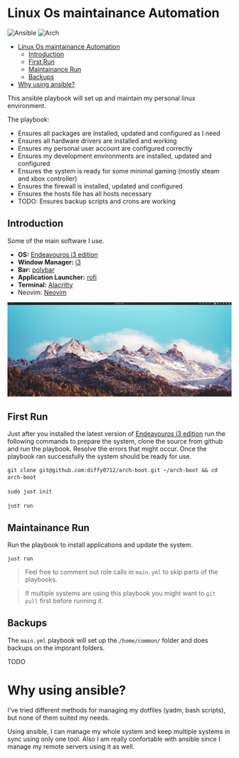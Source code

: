 # Linux Os maintainance Automation
![Ansible](https://img.shields.io/badge/ansible-%231A1918.svg?style=for-the-badge&logo=ansible&logoColor=white)
![Arch](https://img.shields.io/badge/Arch%20Linux-1793D1?logo=arch-linux&logoColor=fff&style=for-the-badge)
<!-- TOC -->
- [Linux Os maintainance Automation](#linux-os-maintainance-automation)
  - [Introduction](#introduction)
  - [First Run](#first-run)
  - [Maintainance Run](#maintainance-run)
  - [Backups](#backups)
- [Why using ansible?](#why-using-ansible)

<!-- /TOC -->

This ansible playbook will set up and maintain my personal linux environment.

The playbook:

- Ensures all packages are installed, updated and configured as I need
- Ensures all hardware drivers are installed and working
- Ensures my personal user account are configured correctly
- Ensures my development environments are installed, updated and configured
- Ensures the system is ready for some minimal gaming (mostly steam and xbox controller)
- Ensures the firewall is installed, updated and configured
- Ensures the hosts file has all hosts necessary
- TODO: Ensures backup scripts and crons are working

## Introduction

Some of the main software I use.

- **OS:** [Endeavouros i3 edition](https://discovery.endeavouros.com/)
- **Window Manager:** [i3](https://i3wm.org/)
- **Bar:** [polybar](https://github.com/polybar/polybar)
- **Application Launcher:** [rofi](https://github.com/davatorium/rofi)
- **Terminal:** [Alacritty](https://alacritty.org/)
- Neovim: [Neovim](https://github.com/neovim/neovim)

![](screenshots/desktop.jpg)

## First Run
Just after you installed the latest version of [Endeavouros i3 edition](https://discovery.endeavouros.com/) run the following commands to prepare the system, clone the source from github and run the playbook. Resolve the errors that might occur.
Once the playbook ran successfully the system should be ready for use. 

```
git clone git@github.com:diffy0712/arch-boot.git ~/arch-boot && cd arch-boot

sudo just init

just run
```

## Maintainance Run

Run the playbook to install applications and update the system. 

```
just run
```

> Feel free to comment out role calls in `main.yml` to skip parts of the playbooks.  

> If multiple systems are using this playbook you might want to `git pull` first before running it.


## Backups

The `main.yml` playbook will set up the `/home/common/` folder and does backups on the imporant folders.

TODO


# Why using ansible?

I've tried different methods for managing my dotfiles (yadm, bash scripts), but none of them suited my needs. 

Using ansible, I can manage my whole system and keep multiple systems in sync using only one tool.
Also I am really confortable with ansible since I manage my remote servers using it as well.
